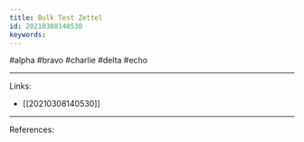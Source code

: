 ```yaml
---
title: Bulk Test Zettel
id: 20210308140530
keywords:
---
```

#alpha #bravo #charlie #delta #echo

---
Links:

- [[20210308140530]]

---
References:
